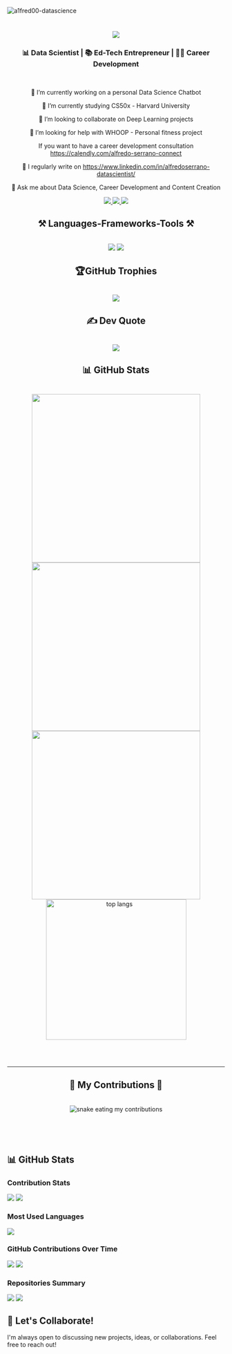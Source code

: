 <p align="left"> <img src="https://komarev.com/ghpvc/?username=a1fred00-datascience&label=Profile%20views&color=0e75b6&style=flat" alt="a1fred00-datascience" /> </p>

<h1 align="center">
    <img src="https://readme-typing-svg.herokuapp.com/?font=Righteous&size=35&center=true&vCenter=true&width=500&height=70&duration=4000&lines=Hi+There!+👋;+I'm+Alfredo!;" />
</h1>

<h3 align="center">📊 Data Scientist | 📚 Ed-Tech Entrepreneur | 👨‍💻 Career Development</h3>

<br/>

<div align="center">

🔭 I’m currently working on a personal Data Science Chatbot

🌱 I’m currently studying CS50x - Harvard University

👯 I’m looking to collaborate on Deep Learning projects

🤝 I’m looking for help with WHOOP - Personal fitness project

If you want to have a career development consultation https://calendly.com/alfredo-serrano-connect

📝 I regularly write on https://www.linkedin.com/in/alfredoserrano-datascientist/

💬 Ask me about Data Science, Career Development and Content Creation

 </div>

 <div align="center"> 
  <a href="mailto:alfredojr.serrano@gmail.com">
    <img src="https://img.shields.io/badge/Gmail-333333?style=for-the-badge&logo=gmail&logoColor=red" />
  </a>
  <a href="https://www.linkedin.com/in/alfredoserrano-datascientist/" target="_blank"> 
    <img src="https://img.shields.io/badge/LinkedIn-0077B5?style=for-the-badge&logo=linkedin&logoColor=white" target="_blank" />
  </a>
  <a href="https://a1fred00-datascience.github.io/Personal-Portfolio/index.html" target="_blank"> 
     <img src="https://img.shields.io/badge/Portfolio-FF5722?style=for-the-badge&logo=todoist&logoColor=white" target="_blank" /> <!-- sqlite, safari, google-chrome are other good icon options -->
  </a>
</div>

<h2 align="center">⚒️ Languages-Frameworks-Tools ⚒️</h2>
<br/>
<div align="center">
    <img src="https://skillicons.dev/icons?i=python,pycharm,tensorflow,r,mysql,postgres,mongodb,vscode,github,azure,gcp,anaconda" />
    <img src="https://skillicons.dev/icons?i=apple,windows,stackoverflow,pytorch,figma,notion" /><br>
</div>

<h2 align="center">🏆GitHub Trophies</h2>
<br/>
<div align="center">
    <img src="https://github-trophies.vercel.app/?username=A1fred00-datascience&theme=chalk&no-frame=true&no-bg=false&margin-w=4" />
</div>

<h2 align="center">✍️ Dev Quote</h2>
<br/>
<div align="center">
    <img src="https://skillicons.dev/icons?i=react,bootstrap,mui,html,css,vscode,github,figma,tailwind,git,r](https://github-trophies.vercel.app/?username=A1fred00-datascience&theme=chalk&no-frame=true&no-bg=false&margin-w=4](https://quotes-github-readme.vercel.app/api?type=horizontal&theme=gruvbox" />
</div>

<h2 align="center"> 📊 GitHub Stats </h2>
<br>
<div align=center>
  <img width=390 src="https://github-readme-stats.vercel.app/api?username=A1fred00-datascience&show_icons=true&theme=great-gatsby&hide_border=true&count_private=true"/>
  <img width=390 src="https://github-readme-streak-stats.herokuapp.com/?user=A1fred00-datascience&theme=great-gatsby&hide_border=true" />
  <img width=390 src="https://github-readme-stats.vercel.app/api/top-langs/?username=A1fred00-datascience&theme=great-gatsby&hide_border=true&layout=compact"/>
  <br/>
  <img width=325 align="center" src="https://github-readme-stats-salesp07.vercel.app/api/top-langs/?username=salesp07&hide=HTML&langs_count=8&layout=compact&theme=react&border_radius=10&size_weight=0.5&count_weight=0.5&exclude_repo=github-readme-stats" alt="top langs" />
</div>

<br/><br/>

<hr/>

<div align="center">
  <h2>🐍 My Contributions 🐍</h2>
  <br>
  <img alt="snake eating my contributions" src="https://raw.githubusercontent.com/A1fred00-datascience/output/github-contribution-grid-snake.svg" />
  
  <br/><br/><br/>
</div>

## 📊 GitHub Stats
### Contribution Stats
![](https://github-readme-stats.vercel.app/api?username=A1fred00-datascience&show_icons=true&theme=great-gatsby&hide_border=true&count_private=true)
![](https://github-readme-streak-stats.herokuapp.com/?user=A1fred00-datascience&theme=great-gatsby&hide_border=true)

### Most Used Languages
![](https://github-readme-stats.vercel.app/api/top-langs/?username=A1fred00-datascience&theme=great-gatsby&hide_border=true&layout=compact)

### GitHub Contributions Over Time
![](https://github-profile-summary-cards.vercel.app/api/card?username=A1fred00-datascience&theme=vue)
![](https://github-profile-summary-cards.vercel.app/api/commits-chart?username=A1fred00-datascience&theme=vue)

### Repositories Summary
![](https://github-profile-summary-cards.vercel.app/api/cards/repos-per-language.svg?username=A1fred00-datascience&theme=vue)
![](https://github-profile-summary-cards.vercel.app/api/cards/most-commit-language.svg?username=A1fred00-datascience&theme=vue)


## 🤝 Let's Collaborate!
I'm always open to discussing new projects, ideas, or collaborations. Feel free to reach out!




